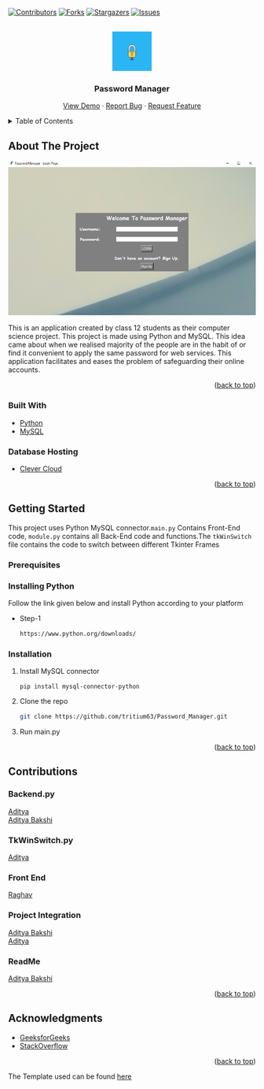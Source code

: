 <div id="top"></div>

[![Contributors][contributors-shield]][contributors-url]
[![Forks][forks-shield]][forks-url]
[![Stargazers][stars-shield]][stars-url]
[![Issues][issues-shield]][issues-url]


<!-- PROJECT LOGO -->
<br />
<div align="center">
  <a href="https://github.com/tritium63/Password_Manager">
    <img src="https://github.com/tritium63/Password_Manager/blob/master/images/Logo.gif" alt="Logo" width="80" height="80">
  </a>

  <h3 align="center">Password Manager</h3>

  <p align="center">
    <a href="https://github.com/tritium63/Password_Manager">View Demo</a>
    ·
    <a href="https://github.com/tritium63/Password_Manager/issues">Report Bug</a>
    ·
    <a href="https://github.com/othneildrew/Best-README-Template/issues">Request Feature</a>
  </p>
</div>



<!-- TABLE OF CONTENTS -->
<details>
  <summary>Table of Contents</summary>
  <ol>
    <li>
      <a href="#about-the-project">About The Project</a>
      <ul>
        <li><a href="#built-with">Built With</a></li>
      </ul>
    </li>
    <li>
      <a href="#getting-started">Getting Started</a>
      <ul>
        <li><a href="#prerequisites">Prerequisites</a></li>
        <li><a href="#installation">Installation</a></li>
      </ul>
    </li>
    <li><a href="#contributions">Contributions</a></li>
    <li><a href="#acknowledgments">Acknowledgments</a></li>
  </ol>
</details>



<!-- ABOUT THE PROJECT -->
## About The Project

![Product Name Screen Shot][product-screenshot]

This is an application created by class 12 students as their computer science project. This project is made using Python and MySQL. This idea came about when we realised majority of the people are in the habit of or find it convenient to apply the same password for web services. This application facilitates and eases the problem of safeguarding their online accounts.

<p align="right">(<a href="#top">back to top</a>)</p>



### Built With

* [Python](https://www.python.org/)
* [MySQL](https://www.mysql.com/)


### Database Hosting
* [Clever Cloud](https://www.clever-cloud.com/)
<p align="right">(<a href="#top">back to top</a>)</p>



<!-- GETTING STARTED -->
## Getting Started

This project uses Python MySQL connector.```main.py``` Contains Front-End code, ```module.py``` contains all Back-End code and functions.The ```tkWinSwitch``` file contains the code to switch between different Tkinter Frames

### Prerequisites

### Installing Python 
Follow the link given below and install Python according to your platform


* Step-1
  ```sh
  https://www.python.org/downloads/
  ```

### Installation

1. Install MySQL connector
    ```
    pip install mysql-connector-python
    ```

2. Clone the repo
   ```sh
   git clone https://github.com/tritium63/Password_Manager.git
   ```
3. Run main.py


<p align="right">(<a href="#top">back to top</a>)</p>




<!-- CONTRIBUTIONS -->
## Contributions

### Backend.py
  [Aditya](https://github.com/adityasabkb)<br>
  [Aditya Bakshi](https://github.com/ad1ttyya)

### TkWinSwitch.py 
  [Aditya](https://github.com/adityasabkb)

### Front End 
  [Raghav](https://github.com/Raghav-628)<br>



### Project Integration 
  [Aditya Bakshi](https://github.com/ad1ttyya)<br> 
  [Aditya](https://github.com/adityasabkb)

### ReadMe
  [Aditya Bakshi](https://github.com/ad1ttyya)

<p align="right">(<a href="#top">back to top</a>)</p>



<!-- ACKNOWLEDGMENTS -->
## Acknowledgments

* [GeeksforGeeks](https://www.geeksforgeeks.org/)
* [StackOverflow](https://stackoverflow.com/)

<p align="right">(<a href="#top">back to top</a>)</p>

The Template used can be found [here](https://github.com/othneildrew/Best-README-Template)

<!-- MARKDOWN LINKS & IMAGES -->
<!-- https://www.markdownguide.org/basic-syntax/#reference-style-links -->
[contributors-shield]: https://img.shields.io/github/contributors/tritium63/Password_Manager.svg?style=for-the-badge
[contributors-url]: https://github.com/tritium63/Password_Manager/graphs/contributors
[forks-shield]: https://img.shields.io/github/forks/tritium63/Password_Manager.svg?style=for-the-badge
[forks-url]: https://github.com/tritium63/Password_Manager/network/members
[stars-shield]: https://img.shields.io/github/stars/tritium63/Password_Manager.svg?style=for-the-badge
[stars-url]: https://github.com/tritium63/Password_Manager/stargazers
[issues-shield]: https://img.shields.io/github/issues/tritium63/Password_Manager.svg?style=for-the-badge
[issues-url]: https://github.com/tritium63/Password_Manager/issues
[product-screenshot]: images/screenshot.png
